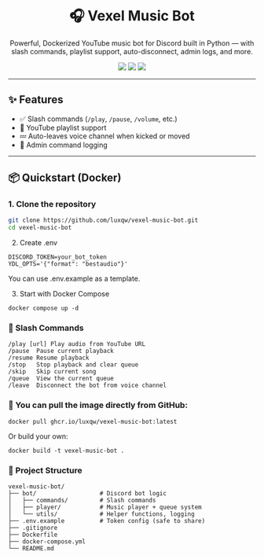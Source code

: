 <h1 align="center">🎧 Vexel Music Bot</h1>
<p align="center">
  Powerful, Dockerized YouTube music bot for Discord built in Python — with slash commands, playlist support, auto-disconnect, admin logs, and more.
</p>

<p align="center">
  <img src="https://img.shields.io/github/stars/luxqw/vexel-music-bot?style=for-the-badge" />
  <img src="https://img.shields.io/github/license/luxqw/vexel-music-bot?style=for-the-badge" />
  <img src="https://img.shields.io/github/actions/workflow/status/luxqw/vexel-music-bot/docker-publish.yml?label=build&style=for-the-badge" />
</p>

---

## ✨ Features

- ✅ Slash commands (`/play`, `/pause`, `/volume`, etc.)
- 📃 YouTube playlist support
- 💤 Auto-leaves voice channel when kicked or moved
- 📜 Admin command logging
---

## 📦 Quickstart (Docker)

### 1. Clone the repository

```bash
git clone https://github.com/luxqw/vexel-music-bot.git
cd vexel-music-bot
```
2. Create .env
```
DISCORD_TOKEN=your_bot_token
YDL_OPTS='{"format": "bestaudio"}'
```
You can use .env.example as a template.

3. Start with Docker Compose
```
docker compose up -d
```
### 🧠 Slash Commands
```
/play [url]	Play audio from YouTube URL
/pause	Pause current playback
/resume	Resume playback
/stop	Stop playback and clear queue
/skip	Skip current song
/queue	View the current queue
/leave	Disconnect the bot from voice channel
```
### 🐙 You can pull the image directly from GitHub:
```
docker pull ghcr.io/luxqw/vexel-music-bot:latest
```
Or build your own:
```
docker build -t vexel-music-bot .
```

### 📁 Project Structure
```
vexel-music-bot/
├── bot/                  # Discord bot logic
│   ├── commands/         # Slash commands
│   ├── player/           # Music player + queue system
│   └── utils/            # Helper functions, logging
├── .env.example          # Token config (safe to share)
├── .gitignore
├── Dockerfile
├── docker-compose.yml
└── README.md
```
